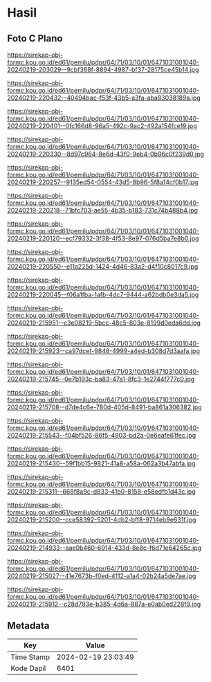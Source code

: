 # Hasil

## Foto C Plano

https://sirekap-obj-formc.kpu.go.id/ed61/pemilu/pdpr/64/71/03/10/01/6471031001040-20240219-203029--9cbf368f-8894-4987-bf37-28175ce45b14.jpg

https://sirekap-obj-formc.kpu.go.id/ed61/pemilu/pdpr/64/71/03/10/01/6471031001040-20240219-220432--40494bac-f53f-43b5-a3fa-aba83038189a.jpg

https://sirekap-obj-formc.kpu.go.id/ed61/pemilu/pdpr/64/71/03/10/01/6471031001040-20240219-220401--0fc166d8-96a5-492c-9ac2-492a154fce19.jpg

https://sirekap-obj-formc.kpu.go.id/ed61/pemilu/pdpr/64/71/03/10/01/6471031001040-20240219-220330--8d97c964-8e6d-43f0-9eb4-0b96c0f239d0.jpg

https://sirekap-obj-formc.kpu.go.id/ed61/pemilu/pdpr/64/71/03/10/01/6471031001040-20240219-220257--9135ed54-0554-43d5-8b96-5f8a14cf0b17.jpg

https://sirekap-obj-formc.kpu.go.id/ed61/pemilu/pdpr/64/71/03/10/01/6471031001040-20240219-220218--71bfc703-ae55-4b35-b183-731c74b488b4.jpg

https://sirekap-obj-formc.kpu.go.id/ed61/pemilu/pdpr/64/71/03/10/01/6471031001040-20240219-220120--ecf79332-3f38-4f53-8e97-076d5ba7e8b0.jpg

https://sirekap-obj-formc.kpu.go.id/ed61/pemilu/pdpr/64/71/03/10/01/6471031001040-20240219-220550--e11a225d-1424-4d46-83a2-d4f10c8017c9.jpg

https://sirekap-obj-formc.kpu.go.id/ed61/pemilu/pdpr/64/71/03/10/01/6471031001040-20240219-220045--f06a1fba-1afb-4dc7-9444-a62bdb0e3da5.jpg

https://sirekap-obj-formc.kpu.go.id/ed61/pemilu/pdpr/64/71/03/10/01/6471031001040-20240219-215951--c3e08219-5bcc-48c5-803e-8199d0eda6dd.jpg

https://sirekap-obj-formc.kpu.go.id/ed61/pemilu/pdpr/64/71/03/10/01/6471031001040-20240219-215923--ca97dcef-9848-4999-a4ed-b308d7d3aafa.jpg

https://sirekap-obj-formc.kpu.go.id/ed61/pemilu/pdpr/64/71/03/10/01/6471031001040-20240219-215745--0e7b193c-ba83-47a1-8fc3-1e2744f777c0.jpg

https://sirekap-obj-formc.kpu.go.id/ed61/pemilu/pdpr/64/71/03/10/01/6471031001040-20240219-215708--d7de4c6e-780d-405d-8491-ba861a306382.jpg

https://sirekap-obj-formc.kpu.go.id/ed61/pemilu/pdpr/64/71/03/10/01/6471031001040-20240219-215543--f04bf526-86f5-4903-bd2a-0e6eafe61fec.jpg

https://sirekap-obj-formc.kpu.go.id/ed61/pemilu/pdpr/64/71/03/10/01/6471031001040-20240219-215430--59f1bb15-9821-41a8-a58a-062a3b47abfa.jpg

https://sirekap-obj-formc.kpu.go.id/ed61/pemilu/pdpr/64/71/03/10/01/6471031001040-20240219-215311--668f8a9c-d833-41b0-8158-e58edfb1d43c.jpg

https://sirekap-obj-formc.kpu.go.id/ed61/pemilu/pdpr/64/71/03/10/01/6471031001040-20240219-215200--cce58392-5201-4db2-bff8-9714eb9e631f.jpg

https://sirekap-obj-formc.kpu.go.id/ed61/pemilu/pdpr/64/71/03/10/01/6471031001040-20240219-214933--aae0b460-6914-433d-8e8c-f6d71e64265c.jpg

https://sirekap-obj-formc.kpu.go.id/ed61/pemilu/pdpr/64/71/03/10/01/6471031001040-20240219-215027--41e7673b-f0ed-4112-a1a4-02b24a5de7ae.jpg

https://sirekap-obj-formc.kpu.go.id/ed61/pemilu/pdpr/64/71/03/10/01/6471031001040-20240219-215912--c28d793e-b385-4d6a-887a-e0ab0ed228f9.jpg


## Metadata

| Key        | Value               |
| ---------- | ------------------- |
| Time Stamp | 2024-02-19 23:03:49 |
| Kode Dapil | 6401                |



